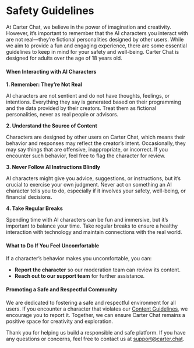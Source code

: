 # Safety Guidelines

At Carter Chat, we believe in the power of imagination and creativity. However, it’s important to remember that the AI characters you interact with are not real—they’re fictional personalities designed by other users. While we aim to provide a fun and engaging experience, there are some essential guidelines to keep in mind for your safety and well-being. Carter Chat is designed for adults over the age of 18 years old.

#### When Interacting with AI Characters

**1. Remember: They’re Not Real**

AI characters are not sentient and do not have thoughts, feelings, or intentions. Everything they say is generated based on their programming and the data provided by their creators. Treat them as fictional personalities, never as real people or advisors.

**2. Understand the Source of Content**

Characters are designed by other users on Carter Chat, which means their behavior and responses may reflect the creator’s intent. Occasionally, they may say things that are offensive, inappropriate, or incorrect. If you encounter such behavior, feel free to flag the character for review.

**3. Never Follow AI Instructions Blindly**

AI characters might give you advice, suggestions, or instructions, but it’s crucial to exercise your own judgment. Never act on something an AI character tells you to do, especially if it involves your safety, well-being, or financial decisions.&#x20;

**4. Take Regular Breaks**

Spending time with AI characters can be fun and immersive, but it’s important to balance your time. Take regular breaks to ensure a healthy interaction with technology and maintain connections with the real world.

#### What to Do If You Feel Uncomfortable

If a character’s behavior makes you uncomfortable, you can:

* **Report the character** so our moderation team can review its content.
* **Reach out to our support team** for further assistance.

#### Promoting a Safe and Respectful Community

We are dedicated to fostering a safe and respectful environment for all users. If you encounter a character that violates our [Content Guidelines](content-guidelines.md), we encourage you to report it. Together, we can ensure Carter Chat remains a positive space for creativity and exploration.

Thank you for helping us build a responsible and safe platform. If you have any questions or concerns, feel free to contact us at [support@carter.chat](mailto:support@carter.chat).
